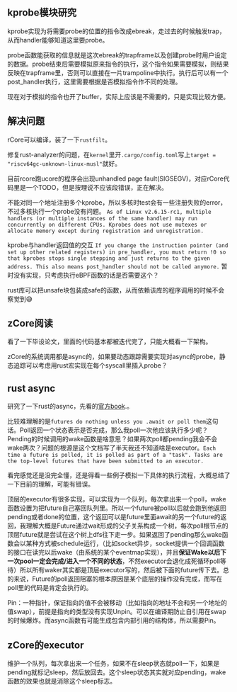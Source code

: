 ## kprobe模块研究
kprobe实现为将需要probe的位置的指令改成ebreak，走过去的时候触发trap，从而handler能够知道这里要probe。

probe函数能获取的信息就是这次ebreak的trapframe以及创建probe时用户设定的数据。probe结束后需要模拟原来指令的执行，这个指令如果需要模拟，则结果反映在trapframe里，否则可以直接在一片trampoline中执行。执行后可以有一个post_handler执行，这里需要根据是否模拟指令作不同的处理。

现在对于模拟的指令也开了buffer，实际上应该是不需要的，只是实现比较方便。
## 解决问题
rCore可以编译，装了一下`rustfilt`。

修复rust-analyzer的问题，在`kernel`里开`.cargo/config.toml`写上`target = "riscv64gc-unknown-linux-musl"`就好。

目前rcore跑ucore的程序会出现unhandled page fault(SIGSEGV)，对应rCore代码里是一个TODO，但是按理说不应该段错误，正在解决。

不能对同一个地址注册多个kprobe，所以多核时test会有一些注册失败的error，不过多核执行一个probe没有问题。
`As of Linux v2.6.15-rc1, multiple handlers (or multiple instances of the same handler) may run concurrently on different CPUs. Kprobes does not use mutexes or allocate memory except during registration and unregistration.`

kprobe与handler返回值的交互
`If you change the instruction pointer (and set up other related registers) in pre_handler, you must return !0 so that kprobes stops single stepping and just returns to the given address. This also means post_handler should not be called anymore.`
暂时没有实现，只考虑执行eBPF函数的话是否需要这个？

rust库可以把unsafe块包装成safe的函数，从而依赖该库的程序调用的时候不会察觉到😅

## zCore阅读
看了一下毕设论文，里面的代码基本都被迭代完了，只能大概看一下架构。

zCore的系统调用都是async的，如果要动态跟踪需要实现对async的probe，静态追踪可以考虑用rust宏实现在每个syscall里插入probe？

## rust async
研究了一下rust的async，先看的[官方book](https://rust-lang.github.io/async-book/01_getting_started/01_chapter.html).。

比较难理解的是`futures do nothing unless you .await or poll them`这句话。Poll返回一个状态表示是否完成，那么我poll一次他应该执行多少呢？Pending的时候调用的wake函数是啥意思？如果两次poll都pending我会不会wake两次？问题的根源是这个文档写了半天我还不知道啥是executor。`Each time a future is polled, it is polled as part of a "task". Tasks are the top-level futures that have been submitted to an executor.`

看完感觉还是没完全懂，还是得看一些例子模拟一下具体的执行流程，大概总结了一下目前的理解，可能有错误。

顶层的executor有很多实现，可以实现为一个队列，每次拿出来一个poll，wake函数设置为把future自己塞回队列里。所以一个future被poll以后就会跑到他返回pending或者done的位置，这个返回可以是future里面await的另一个future的返回，我理解大概是Future通过wait形成的父子关系构成一个树，每次poll根节点的顶层future就是尝试在这个树上dfs往下走一步。如果返回了pending那么wake函数会以某种方式被schedule运行，（比如socket异步，socket提供一个回调函数的接口在读完以后wake（由系统的某个eventmap实现），并且**保证Wake以后下一次pool一定会完成/进入一个不同的状态**，不然executor会退化成死循环poll等待）所以所有waker其实都是顶层executor写的，然后被下面的future传下去。总的来说，Future的poll返回阻塞的根本原因是某个底层的操作没有完成，而写在poll里的代码是肯定会执行的。

Pin：一种指针，保证指向的值不会被移动（比如指向的地址不会和另一个地址的值swap），前提是指向的类型没有实现Unpin。可以在编译期防止自引用在swap的时候爆炸。而async函数有可能生成包含内部引用的结构体，所以需要Pin。

## zCore的executor
维护一个队列，每次拿出来一个任务，如果不在sleep状态就poll一下，如果是pending就标记sleep，然后放回去。这个sleep状态其实就对应pending，wake函数的效果也就是消除这个sleep标志。